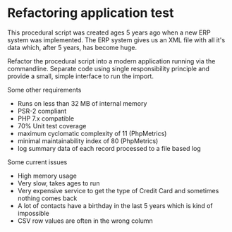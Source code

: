 # Refactoring application test #

This procedural script was created ages 5 years ago when a new ERP system
was implemented. The ERP system gives us an XML file with all it's data which,
after 5 years, has become huge.

Refactor the procedural script into a modern application running via the commandline.
Separate code using single responsibility principle and provide a small, 
simple interface to run the import.

Some other requirements
- Runs on less than 32 MB of internal memory
- PSR-2 compliant
- PHP 7.x compatible
- 70% Unit test coverage
- maximum cyclomatic complexity of 11 (PhpMetrics)
- minimal maintainability index of 80 (PhpMetrics)
- log summary data of each record processed to a file based log

Some current issues
- High memory usage
- Very slow, takes ages to run
- Very expensive service to get the type of Credit Card and sometimes nothing comes back
- A lot of contacts have a birthday in the last 5 years which is kind of impossible
- CSV row values are often in the wrong column
